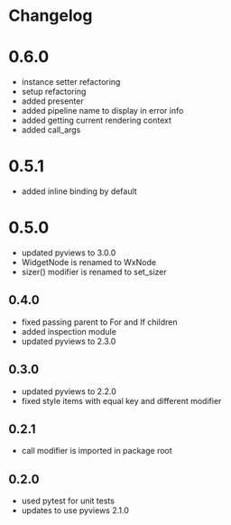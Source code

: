 # Changelog

# 0.6.0

  - instance setter refactoring
  - setup refactoring
  - added presenter
  - added pipeline name to display in error info
  - added getting current rendering context
  - added call_args

# 0.5.1

  - added inline binding by default

# 0.5.0

  - updated pyviews to 3.0.0
  - WidgetNode is renamed to WxNode
  - sizer() modifier is renamed to set_sizer

## 0.4.0

  - fixed passing parent to For and If children
  - added inspection module
  - updated pyviews to 2.3.0

## 0.3.0

  - updated pyviews to 2.2.0
  - fixed style items with equal key and different modifier 

## 0.2.1

  - call modifier is imported in package root

## 0.2.0

  -  used pytest for unit tests
  -  updates to use pyviews 2.1.0
